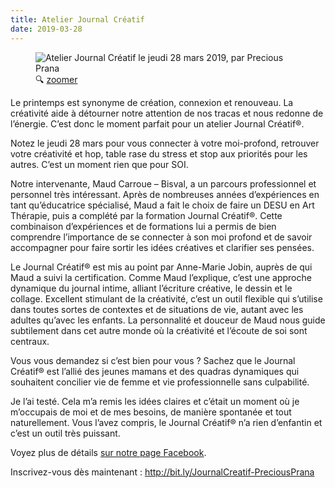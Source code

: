 ```yaml
---
title: Atelier Journal Créatif
date: 2019-03-28
---
```


<figure class="poster">
  <img
    src="/images/2019-03-28-atelier-journal-creatif-360.jpg"
    srcset="
      /images/2019-03-28-atelier-journal-creatif-360.jpg 360w,
      /images/2019-03-28-atelier-journal-creatif-480.jpg 480w,
      /images/2019-03-28-atelier-journal-creatif-640.jpg 640w,
      /images/2019-03-28-atelier-journal-creatif-800.jpg 800w"
    sizes="(min-width: 55rem) 15rem, 27vw"
    alt="Atelier Journal Créatif le jeudi 28 mars 2019, par Precious Prana" />
  <figcaption>&#128269; <a href="/images/2019-03-28-atelier-journal-creatif.jpg" target="_blank">zoomer</a></figcaption>
</figure>

Le printemps est synonyme de création, connexion et renouveau. La créativité aide à détourner notre attention de nos tracas et nous redonne de l’énergie. C’est donc le moment parfait pour un atelier Journal Créatif®.

Notez le jeudi 28 mars pour vous connecter à votre moi-profond, retrouver votre créativité et hop, table rase du stress et stop aux priorités pour les autres. C’est un moment rien que pour SOI.

Notre intervenante, Maud Carroue – Bisval, a un parcours professionnel et personnel très intéressant. Après de nombreuses années d’expériences en tant qu’éducatrice spécialisé, Maud a fait le choix de faire un DESU en Art Thérapie, puis a complété par la formation Journal Créatif®. Cette combinaison d’expériences et de formations lui a permis de bien comprendre l’importance de se connecter à son moi profond et de savoir accompagner pour faire sortir les idées créatives et clarifier ses pensées.

Le Journal Créatif® est mis au point par Anne-Marie Jobin, auprès de qui Maud a suivi la certification. Comme Maud l’explique, c’est une approche dynamique du journal intime, alliant l’écriture créative, le dessin et le collage. Excellent stimulant de la créativité, c’est un outil flexible qui s’utilise dans toutes sortes de contextes et de situations de vie, autant avec les adultes qu’avec les enfants. La personnalité et douceur de Maud nous guide subtilement dans cet autre monde où la créativité et l’écoute de soi sont centraux.

Vous vous demandez si c’est bien pour vous ? Sachez que le Journal Créatif® est l’allié des jeunes mamans et des quadras dynamiques qui souhaitent concilier vie de femme et vie professionnelle sans culpabilité.

Je l’ai testé. Cela m’a remis les idées claires et c’était un moment où je m’occupais de moi et de mes besoins, de manière spontanée et tout naturellement. Vous l’avez compris, le Journal Créatif® n’a rien d’enfantin et c’est un outil très puissant.

Voyez plus de détails <a href="https://www.facebook.com/events/1101982766675294/" class="facebook">sur notre page Facebook</a>.

Inscrivez-vous dès maintenant&nbsp;: <http://bit.ly/JournalCreatif-PreciousPrana>
